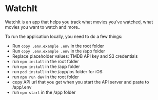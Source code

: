 # WatchIt

WatchIt is an app that helps you track what movies you've watched, what movies you want to watch and more..

To run the application locally, you need to do a few things:

- Run `copy .env.example .env` in the root folder
- Run `copy .env.example .env` in the /app folder
- Replace placeholder values: TMDB API key and S3 credentials
- run `npm install` in the root folder
- run `npm install` in the /app folder
- run `pod install` in the /app/ios folder for iOS
- run `npm run dev` in the root folder
- copy API url that you get when you start the API server and paste to /app/.env
- run `npm start` in the /app folder

